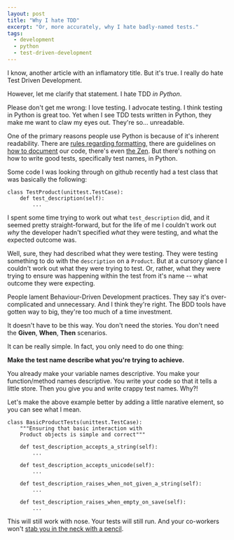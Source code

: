```yaml
---
layout: post
title: "Why I hate TDD"
excerpt: "Or, more accurately, why I hate badly-named tests."
tags:
  - development
  - python
  - test-driven-development
---
```


I know, another article with an inflamatory title. But it's true. I really do hate Test Driven Development.

However, let me clarify that statement. I hate TDD *in Python*.

Please don't get me wrong: I love testing. I advocate testing. I think testing in Python is great too. Yet when I see TDD tests written in Python, they make me want to claw my eyes out. They're so... unreadable.

One of the primary reasons people use Python is because of it's inherent readability. There are [rules regarding formatting], there are guidelines on [how to document] our code, there's even [the Zen]. But there's nothing on how to write good tests, specifically test names, in Python.

Some code I was looking through on github recently had a test class that was basically the following:

    class TestProduct(unittest.TestCase):
        def test_description(self):
            ...

I spent some time trying to work out what `test_description` did, and it seemed pretty straight-forward, but for the life of me I couldn't work out *why* the developer hadn't specified *what* they were testing, and what the expected outcome was.

Well, sure, they had described what they were testing. They were testing something to do with the `description` on a `Product`. But at a cursory glance I couldn't work out what they were trying to test. Or, rather, what they were trying to ensure was happening within the test from it's name -- what outcome they were expecting.

People lament Behaviour-Driven Development practices. They say it's over-complicated and unnecessary. And I think they're right. The BDD tools have gotten way to big, they're too much of a time investment.

It doesn't have to be this way. You don't need the stories. You don't need the **Given**, **When**, **Then** scenarios.

It can be really simple. In fact, you only need to do one thing:

**Make the test name describe what you're trying to achieve.**

You already make your variable names descriptive. You make your function/method names descriptive. You write your code so that it tells a little store. Then you give you and write crappy test names. Why?!

Let's make the above example better by adding a little narative element, so you can see what I mean.

    class BasicProductTests(unittest.TestCase):
        """Ensuring that basic interaction with
        Product objects is simple and correct"""

        def test_description_accepts_a_string(self):
            ...

        def test_description_accepts_unicode(self):
            ...

        def test_description_raises_when_not_given_a_string(self):
            ...

        def test_description_raises_when_empty_on_save(self):
            ...

This will still work with nose. Your tests will still run. And your co-workers won't [stab you in the neck with a pencil].

[rules regarding formatting]: http://legacy.python.org/dev/peps/pep-0008/
[how to document]: http://legacy.python.org/dev/peps/pep-0257/
[the Zen]: http://legacy.python.org/dev/peps/pep-0020/
[stab you in the neck with a pencil]: http://blog.codinghorror.com/coding-for-violent-psychopaths/
